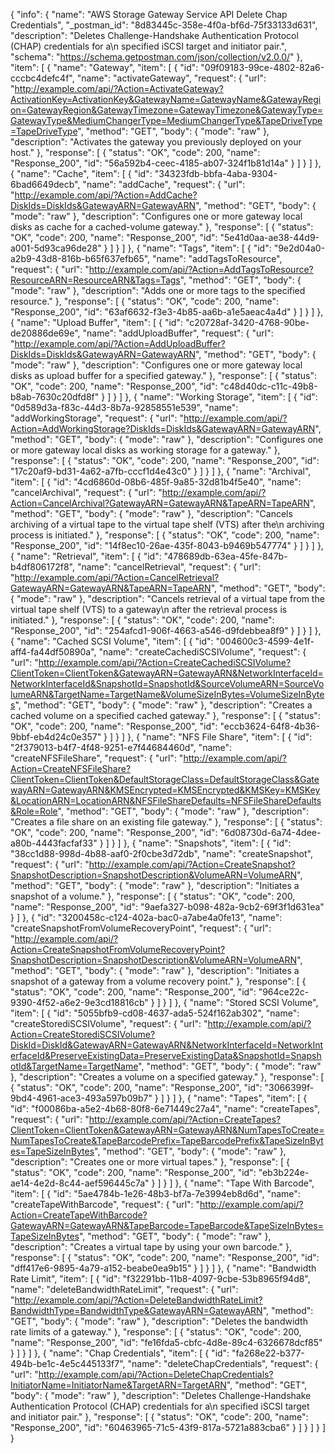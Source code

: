 {
  "info": {
    "name": "AWS Storage Gateway Service API Delete Chap Credentials",
    "_postman_id": "8d83445c-358e-4f0a-bf6d-75f33133d631",
    "description": "Deletes Challenge-Handshake Authentication Protocol (CHAP) credentials for a\n         specified iSCSI target and initiator pair.",
    "schema": "https://schema.getpostman.com/json/collection/v2.0.0/"
  },
  "item": [
    {
      "name": "Gateway",
      "item": [
        {
          "id": "09f09183-99ce-4802-82a6-cccbc4defc4f",
          "name": "activateGateway",
          "request": {
            "url": "http://example.com/api/?Action=ActivateGateway?ActivationKey=ActivationKey&GatewayName=GatewayName&GatewayRegion=GatewayRegion&GatewayTimezone=GatewayTimezone&GatewayType=GatewayType&MediumChangerType=MediumChangerType&TapeDriveType=TapeDriveType",
            "method": "GET",
            "body": {
              "mode": "raw"
            },
            "description": "Activates the gateway you previously deployed on your host."
          },
          "response": [
            {
              "status": "OK",
              "code": 200,
              "name": "Response_200",
              "id": "56a592b4-ceec-4185-ab07-324f1b81d14a"
            }
          ]
        }
      ]
    },
    {
      "name": "Cache",
      "item": [
        {
          "id": "34323fdb-bbfa-4aba-9304-6bad6649decb",
          "name": "addCache",
          "request": {
            "url": "http://example.com/api/?Action=AddCache?DiskIds=DiskIds&GatewayARN=GatewayARN",
            "method": "GET",
            "body": {
              "mode": "raw"
            },
            "description": "Configures one or more gateway local disks as cache for a cached-volume gateway."
          },
          "response": [
            {
              "status": "OK",
              "code": 200,
              "name": "Response_200",
              "id": "5e41d0aa-ae38-44d9-a001-5d93ca96de28"
            }
          ]
        }
      ]
    },
    {
      "name": "Tags",
      "item": [
        {
          "id": "9e2d04a0-a2b9-43d8-816b-b65f637efb65",
          "name": "addTagsToResource",
          "request": {
            "url": "http://example.com/api/?Action=AddTagsToResource?ResourceARN=ResourceARN&Tags=Tags",
            "method": "GET",
            "body": {
              "mode": "raw"
            },
            "description": "Adds one or more tags to the specified resource."
          },
          "response": [
            {
              "status": "OK",
              "code": 200,
              "name": "Response_200",
              "id": "63af6632-f3e3-4b85-aa6b-a1e5aeac4a4d"
            }
          ]
        }
      ]
    },
    {
      "name": "Upload Buffer",
      "item": [
        {
          "id": "c20728af-3420-4768-90be-de20886de69e",
          "name": "addUploadBuffer",
          "request": {
            "url": "http://example.com/api/?Action=AddUploadBuffer?DiskIds=DiskIds&GatewayARN=GatewayARN",
            "method": "GET",
            "body": {
              "mode": "raw"
            },
            "description": "Configures one or more gateway local disks as upload buffer for a specified gateway."
          },
          "response": [
            {
              "status": "OK",
              "code": 200,
              "name": "Response_200",
              "id": "c48d40dc-c11c-49b8-b8ab-7630c20dfd8f"
            }
          ]
        }
      ]
    },
    {
      "name": "Working Storage",
      "item": [
        {
          "id": "0d589d3a-f83c-44d3-8b7a-92858551e539",
          "name": "addWorkingStorage",
          "request": {
            "url": "http://example.com/api/?Action=AddWorkingStorage?DiskIds=DiskIds&GatewayARN=GatewayARN",
            "method": "GET",
            "body": {
              "mode": "raw"
            },
            "description": "Configures one or more gateway local disks as working storage for a gateway."
          },
          "response": [
            {
              "status": "OK",
              "code": 200,
              "name": "Response_200",
              "id": "17c20af9-bd31-4a62-a7fb-cccf1d4e43c0"
            }
          ]
        }
      ]
    },
    {
      "name": "Archival",
      "item": [
        {
          "id": "4cd6860d-08b6-485f-9a85-32d81b4f5e40",
          "name": "cancelArchival",
          "request": {
            "url": "http://example.com/api/?Action=CancelArchival?GatewayARN=GatewayARN&TapeARN=TapeARN",
            "method": "GET",
            "body": {
              "mode": "raw"
            },
            "description": "Cancels archiving of a virtual tape to the virtual tape shelf (VTS) after the\n         archiving process is initiated."
          },
          "response": [
            {
              "status": "OK",
              "code": 200,
              "name": "Response_200",
              "id": "14f8ec10-26ae-435f-8043-b9469b547774"
            }
          ]
        }
      ]
    },
    {
      "name": "Retrieval",
      "item": [
        {
          "id": "478689db-63ea-45fe-847b-b4df806172f8",
          "name": "cancelRetrieval",
          "request": {
            "url": "http://example.com/api/?Action=CancelRetrieval?GatewayARN=GatewayARN&TapeARN=TapeARN",
            "method": "GET",
            "body": {
              "mode": "raw"
            },
            "description": "Cancels retrieval of a virtual tape from the virtual tape shelf (VTS) to a gateway\n         after the retrieval process is initiated."
          },
          "response": [
            {
              "status": "OK",
              "code": 200,
              "name": "Response_200",
              "id": "254afcd1-906f-4663-a546-d9fdebbea8f9"
            }
          ]
        }
      ]
    },
    {
      "name": "Cached SCSI Volume",
      "item": [
        {
          "id": "004600c3-4599-4e1f-aff4-fa44df50890a",
          "name": "createCachediSCSIVolume",
          "request": {
            "url": "http://example.com/api/?Action=CreateCachediSCSIVolume?ClientToken=ClientToken&GatewayARN=GatewayARN&NetworkInterfaceId=NetworkInterfaceId&SnapshotId=SnapshotId&SourceVolumeARN=SourceVolumeARN&TargetName=TargetName&VolumeSizeInBytes=VolumeSizeInBytes",
            "method": "GET",
            "body": {
              "mode": "raw"
            },
            "description": "Creates a cached volume on a specified cached gateway."
          },
          "response": [
            {
              "status": "OK",
              "code": 200,
              "name": "Response_200",
              "id": "eccb3624-64f8-4b36-9bbf-eb4d24c0e357"
            }
          ]
        }
      ]
    },
    {
      "name": "NFS File Share",
      "item": [
        {
          "id": "2f379013-b4f7-4f48-9251-e7f44684460d",
          "name": "createNFSFileShare",
          "request": {
            "url": "http://example.com/api/?Action=CreateNFSFileShare?ClientToken=ClientToken&DefaultStorageClass=DefaultStorageClass&GatewayARN=GatewayARN&KMSEncrypted=KMSEncrypted&KMSKey=KMSKey&LocationARN=LocationARN&NFSFileShareDefaults=NFSFileShareDefaults&Role=Role",
            "method": "GET",
            "body": {
              "mode": "raw"
            },
            "description": "Creates a file share on an existing file gateway."
          },
          "response": [
            {
              "status": "OK",
              "code": 200,
              "name": "Response_200",
              "id": "6d08730d-6a74-4dee-a80b-4443facfaf33"
            }
          ]
        }
      ]
    },
    {
      "name": "Snapshots",
      "item": [
        {
          "id": "38cc1d88-998d-4b88-aaf0-2f0cbe3d72db",
          "name": "createSnapshot",
          "request": {
            "url": "http://example.com/api/?Action=CreateSnapshot?SnapshotDescription=SnapshotDescription&VolumeARN=VolumeARN",
            "method": "GET",
            "body": {
              "mode": "raw"
            },
            "description": "Initiates a snapshot of a volume."
          },
          "response": [
            {
              "status": "OK",
              "code": 200,
              "name": "Response_200",
              "id": "9aefa327-b098-482a-9cb2-69f3f1d631ea"
            }
          ]
        },
        {
          "id": "3200458c-c124-402a-bac0-a7abe4a0fe13",
          "name": "createSnapshotFromVolumeRecoveryPoint",
          "request": {
            "url": "http://example.com/api/?Action=CreateSnapshotFromVolumeRecoveryPoint?SnapshotDescription=SnapshotDescription&VolumeARN=VolumeARN",
            "method": "GET",
            "body": {
              "mode": "raw"
            },
            "description": "Initiates a snapshot of a gateway from a volume recovery point."
          },
          "response": [
            {
              "status": "OK",
              "code": 200,
              "name": "Response_200",
              "id": "964ce22c-9390-4f52-a6e2-9e3cd18816cb"
            }
          ]
        }
      ]
    },
    {
      "name": "Stored SCSI Volume",
      "item": [
        {
          "id": "5055bfb9-cd08-4637-ada5-524f162ab302",
          "name": "createStorediSCSIVolume",
          "request": {
            "url": "http://example.com/api/?Action=CreateStorediSCSIVolume?DiskId=DiskId&GatewayARN=GatewayARN&NetworkInterfaceId=NetworkInterfaceId&PreserveExistingData=PreserveExistingData&SnapshotId=SnapshotId&TargetName=TargetName",
            "method": "GET",
            "body": {
              "mode": "raw"
            },
            "description": "Creates a volume on a specified gateway."
          },
          "response": [
            {
              "status": "OK",
              "code": 200,
              "name": "Response_200",
              "id": "3066399f-9bd4-4961-ace3-493a597b09b7"
            }
          ]
        }
      ]
    },
    {
      "name": "Tapes",
      "item": [
        {
          "id": "f00086ba-a5e2-4b68-80f8-6e71449c27a4",
          "name": "createTapes",
          "request": {
            "url": "http://example.com/api/?Action=CreateTapes?ClientToken=ClientToken&GatewayARN=GatewayARN&NumTapesToCreate=NumTapesToCreate&TapeBarcodePrefix=TapeBarcodePrefix&TapeSizeInBytes=TapeSizeInBytes",
            "method": "GET",
            "body": {
              "mode": "raw"
            },
            "description": "Creates one or more virtual tapes."
          },
          "response": [
            {
              "status": "OK",
              "code": 200,
              "name": "Response_200",
              "id": "eb3b224e-ae14-4e2d-8c44-aef596445c7a"
            }
          ]
        }
      ]
    },
    {
      "name": "Tape With Barcode",
      "item": [
        {
          "id": "5ae4784b-1e26-48b3-bf7a-7e3994eb8d6d",
          "name": "createTapeWithBarcode",
          "request": {
            "url": "http://example.com/api/?Action=CreateTapeWithBarcode?GatewayARN=GatewayARN&TapeBarcode=TapeBarcode&TapeSizeInBytes=TapeSizeInBytes",
            "method": "GET",
            "body": {
              "mode": "raw"
            },
            "description": "Creates a virtual tape by using your own barcode."
          },
          "response": [
            {
              "status": "OK",
              "code": 200,
              "name": "Response_200",
              "id": "dff417e6-9895-4a79-a152-beabe0ea9b15"
            }
          ]
        }
      ]
    },
    {
      "name": "Bandwidth Rate Limit",
      "item": [
        {
          "id": "f32291bb-11b8-4097-9cbe-53b8965f94d8",
          "name": "deleteBandwidthRateLimit",
          "request": {
            "url": "http://example.com/api/?Action=DeleteBandwidthRateLimit?BandwidthType=BandwidthType&GatewayARN=GatewayARN",
            "method": "GET",
            "body": {
              "mode": "raw"
            },
            "description": "Deletes the bandwidth rate limits of a gateway."
          },
          "response": [
            {
              "status": "OK",
              "code": 200,
              "name": "Response_200",
              "id": "fe16fda5-cbfc-4d8e-89c4-6326678dcf85"
            }
          ]
        }
      ]
    },
    {
      "name": "Chap Credentials",
      "item": [
        {
          "id": "fa268e22-b377-494b-be1c-4e5c445133f7",
          "name": "deleteChapCredentials",
          "request": {
            "url": "http://example.com/api/?Action=DeleteChapCredentials?InitiatorName=InitiatorName&TargetARN=TargetARN",
            "method": "GET",
            "body": {
              "mode": "raw"
            },
            "description": "Deletes Challenge-Handshake Authentication Protocol (CHAP) credentials for a\n         specified iSCSI target and initiator pair."
          },
          "response": [
            {
              "status": "OK",
              "code": 200,
              "name": "Response_200",
              "id": "60463965-71c5-43f9-817a-5721a883cba6"
            }
          ]
        }
      ]
    }
  ]
}